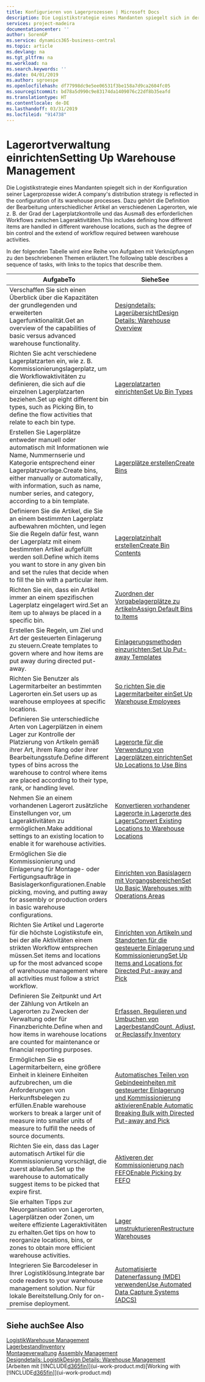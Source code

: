 ```yaml
---
title: Konfigurieren von Lagerprozessen | Microsoft Docs
description: Die Logistikstrategie eines Mandanten spiegelt sich in der Konfiguration seiner Lagerprozesse wider. Dazu gehört die Definition der Bearbeitung unterschiedlicher Artikel an verschiedenen Lagerorten, wie z. B. der Grad der Lagerplatzkontrolle und das Ausmaß des erforderlichen Workflows zwischen Lageraktivitäten.
services: project-madeira
documentationcenter: ''
author: SorenGP
ms.service: dynamics365-business-central
ms.topic: article
ms.devlang: na
ms.tgt_pltfrm: na
ms.workload: na
ms.search.keywords: ''
ms.date: 04/01/2019
ms.author: sgroespe
ms.openlocfilehash: df77998dc9e5ee06531f3be158a7d9ca2604fc05
ms.sourcegitcommit: bd78a5d990c9e83174da1409076c22df8b35eafd
ms.translationtype: HT
ms.contentlocale: de-DE
ms.lasthandoff: 03/31/2019
ms.locfileid: "914738"
---
```

# <a name="setting-up-warehouse-management"></a><span data-ttu-id="ee957-104">Lagerortverwaltung einrichten</span><span class="sxs-lookup"><span data-stu-id="ee957-104">Setting Up Warehouse Management</span></span>
<span data-ttu-id="ee957-105">Die Logistikstrategie eines Mandanten spiegelt sich in der Konfiguration seiner Lagerprozesse wider.</span><span class="sxs-lookup"><span data-stu-id="ee957-105">A company's distribution strategy is reflected in the configuration of its warehouse processes.</span></span> <span data-ttu-id="ee957-106">Dazu gehört die Definition der Bearbeitung unterschiedlicher Artikel an verschiedenen Lagerorten, wie z. B. der Grad der Lagerplatzkontrolle und das Ausmaß des erforderlichen Workflows zwischen Lageraktivitäten.</span><span class="sxs-lookup"><span data-stu-id="ee957-106">This includes defining how different items are handled in different warehouse locations, such as the degree of bin control and the extend of workflow required between warehouse activities.</span></span>  

 <span data-ttu-id="ee957-107">In der folgenden Tabelle wird eine Reihe von Aufgaben mit Verknüpfungen zu den beschriebenen Themen erläutert.</span><span class="sxs-lookup"><span data-stu-id="ee957-107">The following table describes a sequence of tasks, with links to the topics that describe them.</span></span>   

|<span data-ttu-id="ee957-108">**Aufgabe**</span><span class="sxs-lookup"><span data-stu-id="ee957-108">**To**</span></span>|<span data-ttu-id="ee957-109">**Siehe**</span><span class="sxs-lookup"><span data-stu-id="ee957-109">**See**</span></span>|  
|------------|-------------|  
|<span data-ttu-id="ee957-110">Verschaffen Sie sich einen Überblick über die Kapazitäten der grundlegenden und erweiterten Lagerfunktionalität.</span><span class="sxs-lookup"><span data-stu-id="ee957-110">Get an overview of the capabilities of basic versus advanced warehouse functionality.</span></span>|[<span data-ttu-id="ee957-111">Designdetails: Lagerübersicht</span><span class="sxs-lookup"><span data-stu-id="ee957-111">Design Details: Warehouse Overview</span></span>](design-details-warehouse-overview.md)|  
|<span data-ttu-id="ee957-112">Richten Sie acht verschiedene Lagerplatzarten ein, wie z. B. Kommissionierungslagerplatz, um die Workflowaktivitäten zu definieren, die sich auf die einzelnen Lagerplatzarten beziehen.</span><span class="sxs-lookup"><span data-stu-id="ee957-112">Set up eight different bin types, such as Picking Bin, to define the flow activities that relate to each bin type.</span></span>|[<span data-ttu-id="ee957-113">Lagerplatzarten einrichten</span><span class="sxs-lookup"><span data-stu-id="ee957-113">Set Up Bin Types</span></span>](warehouse-how-to-set-up-bin-types.md)|  
|<span data-ttu-id="ee957-114">Erstellen Sie Lagerplätze entweder manuell oder automatisch mit Informationen wie Name, Nummernserie und Kategorie entsprechend einer Lagerplatzvorlage.</span><span class="sxs-lookup"><span data-stu-id="ee957-114">Create bins, either manually or automatically, with information, such as name, number series, and category, according to a bin template.</span></span>|[<span data-ttu-id="ee957-115">Lagerplätze erstellen</span><span class="sxs-lookup"><span data-stu-id="ee957-115">Create Bins</span></span>](warehouse-how-to-create-individual-bins.md)|  
|<span data-ttu-id="ee957-116">Definieren Sie die Artikel, die Sie an einem bestimmten Lagerplatz aufbewahren möchten, und legen Sie die Regeln dafür fest, wann der Lagerplatz mit einem bestimmten Artikel aufgefüllt werden soll.</span><span class="sxs-lookup"><span data-stu-id="ee957-116">Define which items you want to store in any given bin and set the rules that decide when to fill the bin with a particular item.</span></span>|[<span data-ttu-id="ee957-117">Lagerplatzinhalt erstellen</span><span class="sxs-lookup"><span data-stu-id="ee957-117">Create Bin Contents</span></span>](warehouse-how-to-set-up-bin-contents.md)|  
|<span data-ttu-id="ee957-118">Richten Sie ein, dass ein Artikel immer an einem spezifischen Lagerplatz eingelagert wird.</span><span class="sxs-lookup"><span data-stu-id="ee957-118">Set an item up to always be placed in a specific bin.</span></span>|[<span data-ttu-id="ee957-119">Zuordnen der Vorgabelagerplätze zu Artikeln</span><span class="sxs-lookup"><span data-stu-id="ee957-119">Assign Default Bins to Items</span></span>](warehouse-how-to-assign-default-bins-to-items.md)|
|<span data-ttu-id="ee957-120">Erstellen Sie Regeln, um Ziel und Art der gesteuerten Einlagerung zu steuern.</span><span class="sxs-lookup"><span data-stu-id="ee957-120">Create templates to govern where and how items are put away during directed put-away.</span></span>|[<span data-ttu-id="ee957-121">Einlagerungsmethoden einzurichten:</span><span class="sxs-lookup"><span data-stu-id="ee957-121">Set Up Put-away Templates</span></span>](warehouse-how-to-set-up-put-away-templates.md)|
|<span data-ttu-id="ee957-122">Richten Sie Benutzer als Lagermitarbeiter an bestimmten Lagerorten ein.</span><span class="sxs-lookup"><span data-stu-id="ee957-122">Set users up as warehouse employees at specific locations.</span></span>|[<span data-ttu-id="ee957-123">So richten Sie die Lagermitarbeiter ein</span><span class="sxs-lookup"><span data-stu-id="ee957-123">Set Up Warehouse Employees</span></span>](warehouse-how-to-set-up-warehouse-employees.md)|
|<span data-ttu-id="ee957-124">Definieren Sie unterschiedliche Arten von Lagerplätzen in einem Lager zur Kontrolle der Platzierung von Artikeln gemäß ihrer Art, ihrem Rang oder ihrer Bearbeitungsstufe.</span><span class="sxs-lookup"><span data-stu-id="ee957-124">Define different types of bins across the warehouse to control where items are placed according to their type, rank, or handling level.</span></span>|[<span data-ttu-id="ee957-125">Lagerorte für die Verwendung von Lagerplätzen einrichten</span><span class="sxs-lookup"><span data-stu-id="ee957-125">Set Up Locations to Use Bins</span></span>](warehouse-how-to-set-up-locations-to-use-bins.md)|
|<span data-ttu-id="ee957-126">Nehmen Sie an einem vorhandenen Lagerort zusätzliche Einstellungen vor, um Lageraktivitäten zu ermöglichen.</span><span class="sxs-lookup"><span data-stu-id="ee957-126">Make additional settings to an existing location to enable it for warehouse activities.</span></span>|[<span data-ttu-id="ee957-127">Konvertieren vorhandener Lagerorte in Lagerorte des Lagers</span><span class="sxs-lookup"><span data-stu-id="ee957-127">Convert Existing Locations to Warehouse Locations</span></span>](warehouse-how-to-convert-existing-locations-to-warehouse-locations.md)|
|<span data-ttu-id="ee957-128">Ermöglichen Sie die Kommissionierung und Einlagerung für Montage- oder Fertigungsaufträge in Basislagerkonfigurationen.</span><span class="sxs-lookup"><span data-stu-id="ee957-128">Enable picking, moving, and putting away for assembly or production orders in basic warehouse configurations.</span></span>|[<span data-ttu-id="ee957-129">Einrichten von Basislagern mit Vorgangsbereichen</span><span class="sxs-lookup"><span data-stu-id="ee957-129">Set Up Basic Warehouses with Operations Areas</span></span>](warehouse-how-to-set-up-basic-warehouses-with-operations-areas.md)|  
|<span data-ttu-id="ee957-130">Richten Sie Artikel und Lagerorte für die höchste Logistikstufe ein, bei der alle Aktivitäten einem strikten Workflow entsprechen müssen.</span><span class="sxs-lookup"><span data-stu-id="ee957-130">Set items and locations up for the most advanced scope of warehouse management where all activities must follow a strict workflow.</span></span>|[<span data-ttu-id="ee957-131">Einrichten von Artikeln und Standorten für die gesteuerte Einlagerung und Kommissionierung</span><span class="sxs-lookup"><span data-stu-id="ee957-131">Set Up Items and Locations for Directed Put-away and Pick</span></span>](warehouse-how-to-set-up-items-for-directed-put-away-and-pick.md)|  
|<span data-ttu-id="ee957-132">Definieren Sie Zeitpunkt und Art der Zählung von Artikeln an Lagerorten zu Zwecken der Verwaltung oder für Finanzberichte.</span><span class="sxs-lookup"><span data-stu-id="ee957-132">Define when and how items in warehouse locations are counted for maintenance or financial reporting purposes.</span></span>|[<span data-ttu-id="ee957-133">Erfassen, Regulieren und Umbuchen von Lagerbestand</span><span class="sxs-lookup"><span data-stu-id="ee957-133">Count, Adjust, or Reclassify Inventory</span></span>](inventory-how-count-adjust-reclassify.md)|
|<span data-ttu-id="ee957-134">Ermöglichen Sie es Lagermitarbeitern, eine größere Einheit in kleinere Einheiten aufzubrechen, um die Anforderungen von Herkunftsbelegen zu erfüllen.</span><span class="sxs-lookup"><span data-stu-id="ee957-134">Enable warehouse workers to break a larger unit of measure into smaller units of measure to fulfill the needs of source documents.</span></span>|[<span data-ttu-id="ee957-135">Automatisches Teilen von Gebindeeinheiten mit gesteuerter Einlagerung und Kommissionierung aktivieren</span><span class="sxs-lookup"><span data-stu-id="ee957-135">Enable Automatic Breaking Bulk with Directed Put-away and Pick</span></span>](warehouse-enable-automatic-breaking-bulk-with-directed-put-away-and-pick.md)|  
|<span data-ttu-id="ee957-136">Richten Sie ein, dass das Lager automatisch Artikel für die Kommissionierung vorschlägt, die zuerst ablaufen.</span><span class="sxs-lookup"><span data-stu-id="ee957-136">Set up the warehouse to automatically suggest items to be picked that expire first.</span></span>|[<span data-ttu-id="ee957-137">Aktiveren der Kommissionierung nach FEFO</span><span class="sxs-lookup"><span data-stu-id="ee957-137">Enable Picking by FEFO</span></span>](warehouse-picking-by-fefo.md)|
|<span data-ttu-id="ee957-138">Sie erhalten Tipps zur Neuorganisation von Lagerorten, Lagerplätzen oder Zonen, um weitere effiziente Lageraktivitäten zu erhalten.</span><span class="sxs-lookup"><span data-stu-id="ee957-138">Get tips on how to reorganize locations, bins, or zones to obtain more efficient warehouse activities.</span></span>|[<span data-ttu-id="ee957-139">Lager umstrukturieren</span><span class="sxs-lookup"><span data-stu-id="ee957-139">Restructure Warehouses</span></span>](warehouse-how-to-restructure-warehouses.md)|
|<span data-ttu-id="ee957-140">Integrieren Sie Barcodeleser in Ihrer Logistiklösung.</span><span class="sxs-lookup"><span data-stu-id="ee957-140">Integrate bar code readers to your warehouse management solution.</span></span> <span data-ttu-id="ee957-141">Nur für lokale Bereitstellung.</span><span class="sxs-lookup"><span data-stu-id="ee957-141">Only for on-premise deployment.</span></span>|[<span data-ttu-id="ee957-142">Automatisierte Datenerfassung (MDE) verwenden</span><span class="sxs-lookup"><span data-stu-id="ee957-142">Use Automated Data Capture Systems (ADCS)</span></span>](warehouse-use-automated-data-capture-systems-adcs.md)|

## <a name="see-also"></a><span data-ttu-id="ee957-143">Siehe auch</span><span class="sxs-lookup"><span data-stu-id="ee957-143">See Also</span></span>  
[<span data-ttu-id="ee957-144">Logistik</span><span class="sxs-lookup"><span data-stu-id="ee957-144">Warehouse Management</span></span>](warehouse-manage-warehouse.md)  
[<span data-ttu-id="ee957-145">Lagerbestand</span><span class="sxs-lookup"><span data-stu-id="ee957-145">Inventory</span></span>](inventory-manage-inventory.md)  
<span data-ttu-id="ee957-146">[Montageverwaltung](assembly-assemble-items.md)  </span><span class="sxs-lookup"><span data-stu-id="ee957-146">[Assembly Management](assembly-assemble-items.md)  </span></span>  
[<span data-ttu-id="ee957-147">Designdetails: Logistik</span><span class="sxs-lookup"><span data-stu-id="ee957-147">Design Details: Warehouse Management</span></span>](design-details-warehouse-management.md)  
<span data-ttu-id="ee957-148">[Arbeiten mit [!INCLUDE[d365fin](includes/d365fin_md.md)]](ui-work-product.md)</span><span class="sxs-lookup"><span data-stu-id="ee957-148">[Working with [!INCLUDE[d365fin](includes/d365fin_md.md)]](ui-work-product.md)</span></span>
